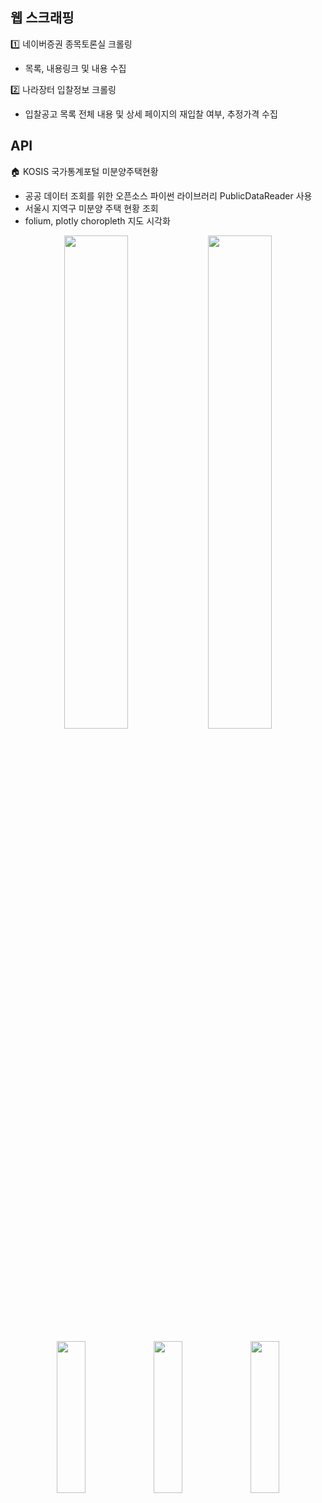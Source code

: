 ## 웹 스크래핑
1️⃣ 네이버증권 종목토론실 크롤링
- 목록, 내용링크 및 내용 수집

2️⃣ 나라장터 입찰정보 크롤링
- 입찰공고 목록 전체 내용 및 상세 페이지의 재입찰 여부, 추정가격 수집


## API
🏠 KOSIS 국가통계포털 미분양주택현황
- 공공 데이터 조회를 위한 오픈소스 파이썬 라이브러리 PublicDataReader 사용
- 서울시 지역구 미분양 주택 현황 조회
- folium, plotly choropleth 지도 시각화

<p align="center">
<img src=https://user-images.githubusercontent.com/108817458/226713889-2a8a6e17-2f1d-4bd9-bb2e-e2c96518ea23.png width="45%" height="45%">
<img src=https://user-images.githubusercontent.com/108817458/226713727-ab8c0d54-1228-4668-a3ec-56319280dffe.png width="45%" height="45%">
</p>

<p align="center">
<img src=https://user-images.githubusercontent.com/108817458/226712270-dc1d052e-4ef9-4b02-91c1-c2fbff05b2e5.png width="30%" height="25%">
<img src=https://user-images.githubusercontent.com/108817458/226711979-b0cf3b50-2ddf-4b23-99ff-9992f71fd7bb.png width="30%" height="25%">
<img src=https://user-images.githubusercontent.com/108817458/226712727-9b3782db-fe0c-4433-a561-27aacbcc9c78.png width="30%" height="25%">
</p>
